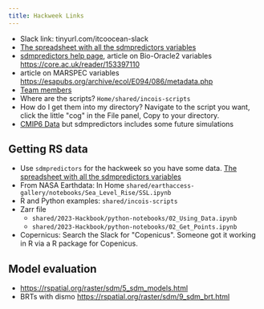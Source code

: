 ```yaml
---
title: Hackweek Links
---
```


* Slack link: tinyurl.com/itcoocean-slack
* [The spreadsheet with all the sdmpredictors variables](https://docs.google.com/spreadsheets/d/1-DZ5_oR7BQU4tr5CNtWMiL5a0jsVghZlKBXoTrLQh6g/edit?usp=sharing)
* [sdmpredictors help page](http://lifewatch.github.io/sdmpredictors/), article on Bio-Oracle2 variables <https://core.ac.uk/reader/153397110>
* article on MARSPEC variables <https://esapubs.org/archive/ecol/E094/086/metadata.php>
* [Team members](https://docs.google.com/spreadsheets/d/1yKB5f969_-NfgBCAMYEbs3dVl1hCy4H0FLgCoecKt0k/edit?usp=sharing)
* Where are the scripts? `Home/shared/incois-scripts`
* How do I get them into my directory? Navigate to the script you want, click the little "cog" in the File panel, Copy to your directory.
* [CMIP6 Data](https://www.sciencedirect.com/science/article/pii/S2352711022000395) but sdmpredictors includes some future simulations

## Getting RS data

* Use `sdmpredictors` for the hackweek so you have some data. [The spreadsheet with all the sdmpredictors variables](https://docs.google.com/spreadsheets/d/1-DZ5_oR7BQU4tr5CNtWMiL5a0jsVghZlKBXoTrLQh6g/edit?usp=sharing)
* From NASA Earthdata: In Home `shared/earthaccess-gallery/notebooks/Sea_Level_Rise/SSL.ipynb`
*  R and Python examples: `shared/incois-scripts`
* Zarr file 
    - `shared/2023-Hackbook/python-notebooks/02_Using_Data.ipynb`
    - `shared/2023-Hackbook/python-notebooks/02_Get_Points.ipynb`
* Copernicus: Search the Slack for "Copenicus". Someone got it working in R via a R package for Copenicus.

## Model evaluation

* https://rspatial.org/raster/sdm/5_sdm_models.html
* BRTs with dismo https://rspatial.org/raster/sdm/9_sdm_brt.html


